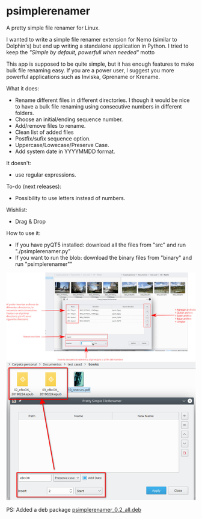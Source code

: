 # psimplerenamer
A pretty simple file renamer for Linux.

I wanted to write a simple file renamer extension for Nemo (similar to Dolphin's) but end up writing a standalone application in Python.
I tried to keep the <i>"Simple by default, powerfull when needed"</i> motto

This app is supposed to be quite simple, but it has enough features to make bulk file renaming easy.
If you are a power user, I suggest you more powerful applications such as Inviska, Gprename or Krename.

What it does:
- Rename different files in different directories. I though it would be nice to have a bulk file renaming using consecutive numbers in different folders.
- Choose an initial/ending sequence number.
- Add/remove files to rename.
- Clean list of added files
- Postfix/sufix sequence option.
- Uppercase/Lowecase/Preserve Case.
- Add system date in YYYYMMDD format.

It doesn't:
- use regular expressions. 

To-do (next releases):
- Possibility to use letters instead of numbers.

Wishlist:
- Drag & Drop

How to use it:
- If you have pyQT5 installed: download all the files from "src" and run "./psimplerenamer.py"
- If you want to run the blob: download the binary files from "binary" and run "psimplerenamer""

<img src="explanation.png">
<img src="result.png">

PS: Added a deb package <a href='binary/psimplerenamer_0.2_all.deb'>psimplerenamer_0.2_all.deb</a>

